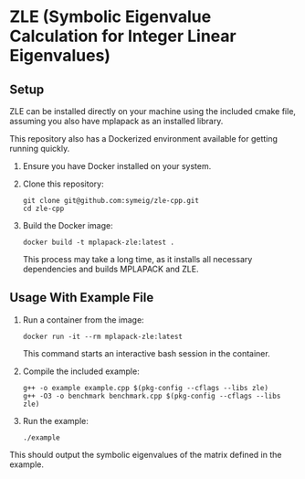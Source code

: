 # ZLE (Symbolic Eigenvalue Calculation for Integer Linear Eigenvalues)


## Setup

ZLE can be installed directly on your machine using the included cmake file, assuming
you also have mplapack as an installed library.

This repository also has a Dockerized environment available for getting running quickly. 

1. Ensure you have Docker installed on your system.

2. Clone this repository:
   ```
   git clone git@github.com:symeig/zle-cpp.git
   cd zle-cpp
   ```

3. Build the Docker image:
   ```
   docker build -t mplapack-zle:latest .
   ```
   This process may take a long time, as it installs all necessary dependencies and builds MPLAPACK and ZLE.

## Usage With Example File

1. Run a container from the image:
   ```
   docker run -it --rm mplapack-zle:latest
   ```
   This command starts an interactive bash session in the container.

2. Compile the included example:
   ```
   g++ -o example example.cpp $(pkg-config --cflags --libs zle)
   g++ -O3 -o benchmark benchmark.cpp $(pkg-config --cflags --libs zle)
   ```

3. Run the example:
   ```
   ./example
   ```

This should output the symbolic eigenvalues of the matrix defined in the example.
